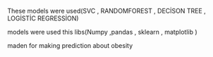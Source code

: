           
These models were used(SVC , RANDOMFOREST , DECİSON TREE , LOGİSTİC REGRESSİON)

models were used this libs(Numpy ,pandas , sklearn , matplotlib )

maden for making prediction about obesity 
